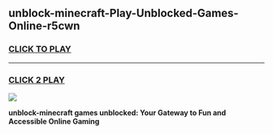 
## unblock-minecraft-Play-Unblocked-Games-Online-r5cwn
<h3>
<a href="https://premium76.site?title=unblock-minecraft&ref=25A">CLICK TO PLAY</a></h3>
<hr>

<h3>
<a href="https://premium76.site?title=unblock-minecraft&ref=25A">CLICK 2 PLAY</a>
  
</h3>

<a href="https://premium76.site?title=unblock-minecraft&ref=25A"><img src="https://clearcache.store/games.png"></a>


**unblock-minecraft games unblocked: Your Gateway to Fun and Accessible Online Gaming**
